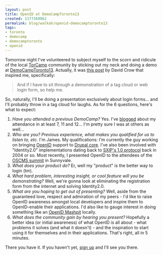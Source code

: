 ```yaml
--- 
layout: post
title: OpenID at DemoCampToronto13
created: 1177360962
permalink: blog/walkah/openid-democamptoronto13
tags: 
- toronto
- democamp
- democamptoronto
- openid
---
```

<p>Tomorrow night I've volunteered to subject myself to the scorn and ridicule of the local <a href="http://barcamp.org/TorCamp">TorCamp</a> community by sticking out my neck and doing a demo at <a href="http://barcamp.org/DemoCampToronto13">DemoCampToronto13</a>. Actually, it was <a href="http://davidcrow.ca/article/1504/democamptoronto13-april-24-2007-630pm">this post</a> by David Crow that inspired me, specifically:</p>
<blockquote>
And if I have to sit through a demonstration of a tag cloud or web login form, so help me.
</blockquote>
<p>So, naturally, I'll be doing a presentation exclusively about login forms... and I'll probably throw in a tag cloud for laughs. As for the 6 questions, here's what to expect:</p>
<ol>
<li><em>Have you attended a previous DemoCamp?</em> Yes. I've <a href="http://walkah.net/search/node/democamp">blogged</a> about my attendance in at least 7, 11 and 12... I'm pretty sure I was at others as well...</li>
<li><em>Who are you? Previous experience, what makes you qualified for us to listen to, etc.</em> I'm James. My qualifications: I'm currently the guy working on bringing <a href="http://openid.net/">OpenID</a> support to <a href="http://drupal.org/">Drupal core</a>. I've also been involved with "Identity2.0" implementations dating back to <a href="http://www.sxip.com/">SXIP's 1.0 protocol</a> back in 2004 or so. Most recently, I presented OpenID to the attendees of the <a href="http://2007.oscms-summit.org/">OSCMS summit</a> in Sunnyvale.</li>
<li><em>What does your product do?</em> Er, well my "product" is the better way to login (tm).</li>
<li><em>What hard problem, interesting insight, or cool feature will you be demonstrating?</em> Well, we're gonna look at eliminating the registration form from the internet and solving Identity2.0.</li>
<li><em>What are you hoping to get out of presenting?</em> Well, aside from the guaranteed love, respect and admiration of my peers - I'd like to raise OpenID awareness amongst local developers and inspire them to OpenID-enable their applications. I'd also like to gauge interest in doing something like an <a href="http://mashpit.pbwiki.com/MashPitOpenidVancouver">OpenID Mashpit</a> locally.</li>
<li><em>What does the community gain by hearing you present?</em> Hopefully a better idea (or initial awareness) of what OpenID is all about - what problems it solves (and what it doesn't) - and the inspiration to start using it for themselves and in their applications. That's right, all in 5 minutes.</li>
</ol>
<p>There you have it. If you haven't yet, <a href="http://barcamp.org/DemoCampToronto13">sign up</a> and I'll see you there.</p>
